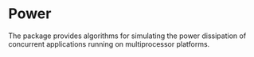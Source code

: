 # Power

The package provides algorithms for simulating the power dissipation of
concurrent applications running on multiprocessor platforms.
